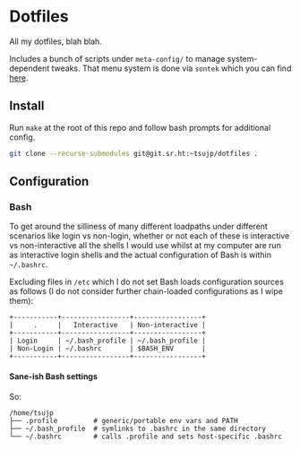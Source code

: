 # Dotfiles

All my dotfiles, blah blah.

Includes a bunch of scripts under `meta-config/` to manage system-dependent
tweaks. That menu system is done via `sontek` which you can find
[here](https://github.com/tsujp/sontek).

## Install

Run `make` at the root of this repo and follow bash prompts for additional config.

```bash
git clone --recurse-submodules git@git.sr.ht:~tsujp/dotfiles .
```

## Configuration

### Bash

To get around the silliness of many different loadpaths under different scenarios like login vs non-login, whether or not each of these is interactive vs non-interactive all the shells I would use whilst at my computer are run as interactive login shells and the actual configuration of Bash is within `~/.bashrc`.

Excluding files in `/etc` which I do not set Bash loads configuration sources as follows (I do not consider further chain-loaded configurations as I wipe them):

```
+-----------+-----------------+-----------------+
|     .     |   Interactive   | Non-interactive |
+-----------+-----------------+-----------------+
| Login     | ~/.bash_profile | ~/.bash_profile |
| Non-Login | ~/.bashrc       | $BASH_ENV       |
+-----------+-----------------+-----------------+
```

#### Sane-ish Bash settings

So:

```
/home/tsujp
├── .profile         # generic/portable env vars and PATH
├── ~/.bash_profile  # symlinks to .bashrc in the same directory
└── ~/.bashrc        # calls .profile and sets host-specific .bashrc
```

